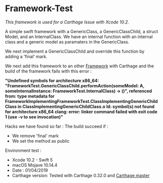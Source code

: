 # Framework-Test

*This framework is used for a Carthage Issue with Xcode 10.2.*

A simple swift framework with a GenericClass, a GenericClassChild, a struct Model, and an InternalClass.
We have an internal function with an internal class and a generic model as paramaters in the GenericClass.

We next implement a GenericClassChild and override this function by adding a 'final' mark.

We next add this framework to an other [Framework](https://github.com/Nass30/Framework-Implementing-FrameworkTest) with 
Carthage and the build of the framework fails with this error :

**"Undefined symbols for architecture x86_64:
"FrameworkTest.GenericClassChild.performAction(someModel: A, someInternalInstance: FrameworkTest.InternalClass) -> ()", referenced from:
type metadata for FrameworkImplementingFrameworkTest.ClassImplementingGenericChildClass in ClassImplementingGenericChildClass.o
ld: symbol(s) not found for architecture x86_64
clang: error: linker command failed with exit code 1 (use -v to see invocation)"**


Hacks we have found so far :
The build succeed if :
- We remove 'final' mark
- We set the method as public

Environment test :
- Xcode 10.2 - Swift 5
- macOS Mojave 10.14.4
- Date : 01/04/2019
- Carthage version: Tested with Carthage 0.32.0 and [Carthage master](https://github.com/Carthage/Carthage/tree/f7f9bf1c019529ccffdf5bc9e2ec774f33c8f5e3)
